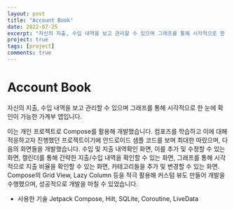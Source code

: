 ```yaml
---
layout: post
title: "Account Book"
date: 2022-07-25
excerpt: "자신의 지출, 수입 내역을 보고 관리할 수 있으며 그래프를 통해 시각적으로 한 눈에 확인이 가능한 가계부 앱"
project: true
tags: [project]
comments: true
---
```


# Account Book
자신의 지출, 수입 내역을 보고 관리할 수 있으며 그래프를 통해 시각적으로 한 눈에 확인이 가능한 가계부 앱입니다.

이는 개인 프로젝트로 Compose를 활용해 개발했습니다. 컴포즈를 학습하고 이에 대해 적응하고자 진행했던 프로젝트이기에 안드로이드 샘플 코드를 보며 최대한 따랐으며, 다음의 화면들을 개발했습니다. 수입 및 지출 내역확인 화면, 이를 추가 및 수정할 수 있는 화면, 캘린더를 통해 간략한 지출/수입 내역을 확인할 수 있는 화면, 그래프를 통해 시각적으로 지출 비율을 확인할 수 있는 화면, 카테고리들을 추가 및 변경할 수 있는 화면. Compose의 Grid View, Lazy Column 등을 적극 활용해 커스텀 뷰도 만들어 개발을 수행했으며, 성공적으로 개발을 마칠 수 있었습니다.

- 사용한 기술
Jetpack Compose, Hilt, SQLite, Coroutine, LiveData
